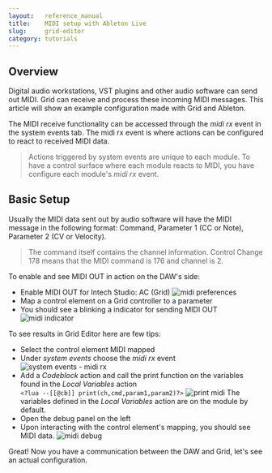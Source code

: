 ```yaml
---
layout:   reference_manual
title:    MIDI setup with Ableton Live
slug:     grid-editor
category: tutorials
---
```


## Overview 

Digital audio workstations, VST plugins and other audio software can send out MIDI. Grid can receive and process these incoming MIDI messages. This article will show an example configuration made with Grid and Ableton.

The MIDI receive functionality can be accessed through the *midi rx* event in the system events tab. The midi rx event is where actions can be configured to react to received MIDI data.

> Actions triggered by system events are unique to each module. To have a control surface where each module reacts to MIDI, you have configure each module's *midi rx* event.

## Basic Setup

Usually the MIDI data sent out by audio software will have the MIDI message in the following format: Command, Parameter 1 (CC or Note), Parameter 2 (CV or Velocity). 

> The command itself contains the channel information. Control Change 178 means that the MIDI command is 176 and channel is 2. 

To enable and see MIDI OUT in action on the DAW's side:

- Enable MIDI OUT for Intech Studio: AC (Grid)
  ![midi preferences](https://intech.studio/_cms/2021-06-30/intech_out.png)
- Map a control element on a Grid controller to a parameter
- You should see a blinking a indicator for sending MIDI OUT
  ![midi indicator](https://intech.studio/_cms/2021-06-30/midi_out_ind.png)

To see results in Grid Editor here are few tips:
- Select the control element MIDI mapped
- Under *system events* choose the *midi rx* event
  ![system events - midi rx](https://intech.studio/_cms/2021-06-30/ui_system_midi_rx.png)
- Add a *Codeblock* action and call the print function on the variables found in the *Local Variables* action <br>
  `<?lua --[[@cb]] print(ch,cmd,param1,param2)?>` 
  ![print midi](https://intech.studio/_cms/2021-06-30/print.png)
  The variables defined in the *Local Variables* action are on the module by default.
- Open the debug panel on the left
- Upon interacting with the control element's mapping, you should see MIDI data.
  ![midi debug](https://intech.studio/_cms/2021-06-30/debug_text.png)


Great! Now you have a communication between the DAW and Grid, let's see an actual configuration.